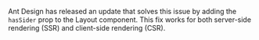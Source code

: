 Ant Design has released an update that solves this issue by adding the `hasSider` prop to the Layout component. This fix works for both server-side rendering (SSR) and client-side rendering (CSR).
